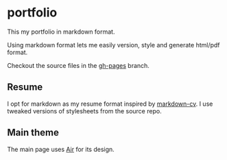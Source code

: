 # portfolio

This my portfolio in markdown format.

Using markdown format lets me easily version, style and generate html/pdf format.

Checkout the source files in the [gh-pages](https://github.com/tahabasri/portfolio/tree/gh-pages) branch.

## Resume
I opt for markdown as my resume format inspired by [markdown-cv](https://github.com/elipapa/markdown-cv). I use tweaked versions of stylesheets from the source repo.

## Main theme
The main page uses [Air](https://github.com/markdowncss/air) for its design.